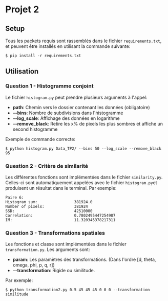 # Projet 2

## Setup

Tous les packets requis sont rassemblés dans le fichier `requirements.txt`, et peuvent être installés en utilisant la commande suivante:

```
$ pip install -r requirements.txt
```

## Utilisation

### Question 1 - Histogramme conjoint

Le fichier `histogram.py` peut prendre plusieurs arguments à l'appel:
* **path**: Chemin vers le dossier contenant les données (obligatoire)
* **--bins**: Nombre de subdivisions dans l'histogramme
* **--log_scale**: Affichage des données en logarithme
* **--remove_black**: Retire les x% de pixels les plus sombres et affiche un second histogramme

Exemple de commande correcte:

```
$ python histogram.py Data_TP2/ --bins 50 --log_scale --remove_black 95
```

### Question 2 - Critère de similarité

Les différentes fonctions sont implémentées dans le fichier `similarity.py`. Celles-ci sont automatiquement appelées avec le fichier `histogram.py`et produisent un résultat dans le terminal. Par exemple:

````
Paire 6:
Histogram sum:                381924.0
Number of pixels:             381924
SSD:                          42510000
Correlation:                  0.7802495447254987
IM:                           11.320345378217311
````
### Question 3 - Transformations spatiales

Les fonctions et classe sont implémentées dans le fichier `transformation.py`. Les arguments sont:
* **param**: Les paramètres des transformations. (Dans l'ordre [d, theta, omega, phi, p, q, r])
* **--transformation**: Rigide ou similitude.

Par exemple:
````
$ python transformation2.py 0.5 45 45 45 0 0 0 --transformation similitude
````
